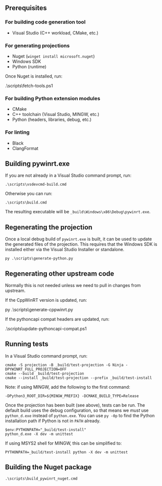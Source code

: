 

## Prerequisites

### For building code generation tool

- Visual Studio (C++ workload, CMake, etc.)

### For generating projections

- Nuget (`winget install microsoft.nuget`)
- Windows SDK
- Python (runtime)

Once Nuget is installed, run:

   .\scripts\fetch-tools.ps1

### For building Python extension modules

- CMake
- C++ toolchain (Visual Studio, MINGW, etc.)
- Python (headers, libraries, debug, etc.)

### For linting

- Black
- ClangFormat

## Building pywinrt.exe

If you are not already in a Visual Studio command prompt, run:

    .\scripts\vsdevcmd-build.cmd

Otherwise you can run:

    .\scripts\build.cmd

The resulting executable will be `_build\Windows\x86\Debug\pywinrt.exe`.


## Regenerating the projection

Once a local debug build of `pywinrt.exe` is built, it can be used to update
the generated files of the projection. This requires that the Windows SDK is
installed either via the Visual Studio Installer or standalone.

    py .\scripts\generate-python.py

## Regenerating other upstream code

Normally this is not needed unless we need to pull in changes from upstream.

If the CppWinRT version is updated, run:

   py .\scripts\generate-cppwinrt.py

If the pythoncapi compat headers are updated, run:

   .\scripts\update-pythoncapi-compat.ps1

## Running tests

In a Visual Studio command prompt, run:

    cmake -S projection -B _build/test-projection -G Ninja -DPYWINRT_FULL_PROJECTION=OFF
    cmake --build _build/test-projection
    cmake --install _build/test-projection --prefix _build/test-install

Note: if using MINGW, add the following to the first command:

    -DPython3_ROOT_DIR=${MINGW_PREFIX} -DCMAKE_BUILD_TYPE=Release

Once the projection has been built (see above), tests can be run. The default
build uses the debug configuration, so that means we _must_ use `python_d.exe`
instead of `python.exe`. You can use `py -0p` to find the Python installation
path if Python is not in `PATH` already.

    $env:PYTHONPATH="_build/test-install"
    python_d.exe -X dev -m unittest

If using MSYS2 shell for MINGW, this can be simplified to:

    PYTHONPATH=_build/test-install python -X dev -m unittest

## Building the Nuget package

    .\scripts\build_pywinrt_nuget.cmd
